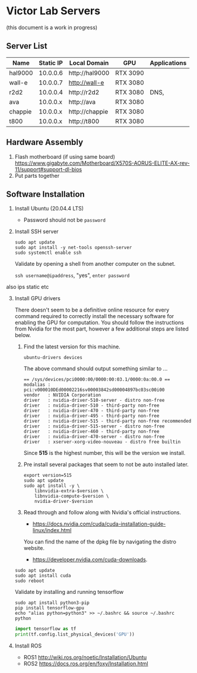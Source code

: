 # Victor Lab Servers

(this document is a work in progress)

## Server List

| Name | Static IP | Local Domain | GPU | Applications |
| -------- |----| ------------ | --- | ------------ |
| hal9000 | 10.0.0.6 | http://hal9000 | RTX 3090 | |
| wall-e | 10.0.0.7 | [http://wall-e](http://wall-e) | RTX 3080 | |
| r2d2 | 10.0.0.4 | http://r2d2 | RTX 3080 | DNS, |
| ava | 10.0.0.x | http://ava | RTX 3080 | |
| chappie | 10.0.0.x | http://chappie | RTX 3080 | |
| t800 | 10.0.0.x | http://t800 | RTX 3080 | |

## Hardware Assembly

1. Flash motherboard (if using same board) https://www.gigabyte.com/Motherboard/X570S-AORUS-ELITE-AX-rev-11/support#support-dl-bios
2. Put parts together

## Software Installation

1. Install Ubuntu (20.04.4 LTS)
   - Password should not be `password`
 
2. Install SSH server
    
    ```
    sudo apt update
    sudo apt install -y net-tools openssh-server
    sudo systemctl enable ssh
    ```
   
    Validate by opening a shell from another computer on the subnet.
   
   `ssh username@ipaddress`, "yes", `enter password`
   

also ips static etc

3. Install GPU drivers

    There doesn't seem to be a definitive online resource for every 
    command required to correctly install the necessary software for enabling 
    the GPU for computation. You should follow the instructions from Nvidia
    for the most part, however a few additional steps are listed below.
    
    1. Find the latest version for this machine.
    
        `ubuntu-drivers devices` 
        
        The above command should output something similar to ...
        
        ```shell script
        == /sys/devices/pci0000:00/0000:00:03.1/0000:0a:00.0 ==
        modalias : pci:v000010DEd00002216sv00003842sd00004897bc03sc00i00
        vendor   : NVIDIA Corporation
        driver   : nvidia-driver-510-server - distro non-free
        driver   : nvidia-driver-510 - third-party non-free
        driver   : nvidia-driver-470 - third-party non-free
        driver   : nvidia-driver-495 - third-party non-free
        driver   : nvidia-driver-515 - third-party non-free recommended
        driver   : nvidia-driver-515-server - distro non-free
        driver   : nvidia-driver-460 - third-party non-free
        driver   : nvidia-driver-470-server - distro non-free
        driver   : xserver-xorg-video-nouveau - distro free builtin
        ```
       
        Since **515** is the highest number, this will be the version we install.
    
    2. Pre install several packages that seem to not be auto installed later.
    
        ```shell script
        export version=515
        sudo apt update
        sudo apt install -y \
            libnvidia-extra-$version \
            libnvidia-compute-$version \
            nvidia-driver-$version
        ```
    
    3. Read through and follow along with Nvidia's official instructions.
    
        - https://docs.nvidia.com/cuda/cuda-installation-guide-linux/index.html
        
        You can find the name of the dpkg file by navigating the distro website. 
        
        - https://developer.nvidia.com/cuda-downloads.
    
   
    ```
    sudo apt update
    sudo apt install cuda
    sudo reboot
    ```
   
    Validate by installing and running tensorflow
    
    ```shell script
    sudo apt install python3-pip
    pip install tensorflow-gpu
    echo "alias python=python3" >> ~/.bashrc && source ~/.bashrc
    python
    ```
   
    ```python
    import tensorflow as tf
    print(tf.config.list_physical_devices('GPU'))
    ```

4. Install ROS
   - ROS1 http://wiki.ros.org/noetic/Installation/Ubuntu
   - ROS2 https://docs.ros.org/en/foxy/Installation.html

